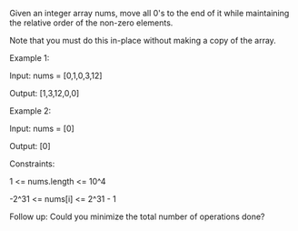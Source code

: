 Given an integer array nums, move all 0's to the end of it while maintaining the relative order of the non-zero elements.

Note that you must do this in-place without making a copy of the array.

 

Example 1:

Input: nums = [0,1,0,3,12]

Output: [1,3,12,0,0]

Example 2:

Input: nums = [0]

Output: [0]
 

Constraints:

1 <= nums.length <= 10^4

-2^31 <= nums[i] <= 2^31 - 1
 

Follow up: Could you minimize the total number of operations done?
